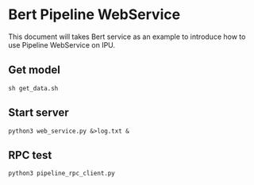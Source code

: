 # Bert Pipeline WebService

This document will takes Bert service as an example to introduce how to use Pipeline WebService on IPU.

## Get model
```
sh get_data.sh
```

## Start server

```
python3 web_service.py &>log.txt &
```

## RPC test
```
python3 pipeline_rpc_client.py
```
